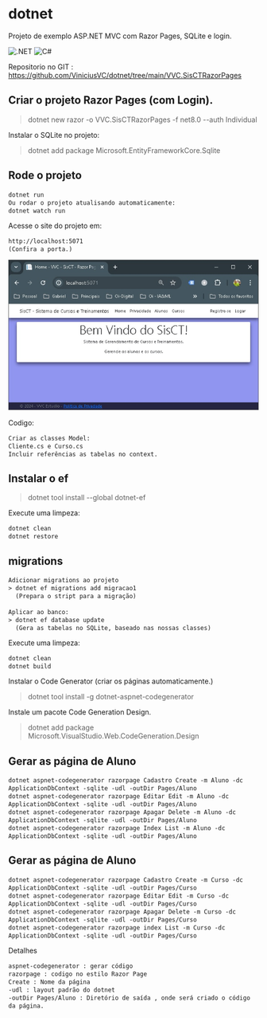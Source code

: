 # dotnet

Projeto de exemplo ASP.NET MVC com Razor Pages, SQLite e login.

![.NET](https://img.shields.io/badge/.NET-5C2D91?style=for-the-badge&logo=.net&logoColor=white)
![C#](https://img.shields.io/badge/c%23-%23239120.svg?style=for-the-badge&logo=csharp&logoColor=white)

 
Repositorio no GIT :
https://github.com/ViniciusVC/dotnet/tree/main/VVC.SisCTRazorPages


## Criar o projeto Razor Pages (com Login).
> dotnet new razor -o VVC.SisCTRazorPages -f net8.0 --auth Individual


Instalar o SQLite no projeto:
> dotnet add package Microsoft.EntityFrameworkCore.Sqlite

## Rode o projeto
```
dotnet run
Ou rodar o projeto atualisando automaticamente:
dotnet watch run
```

Acesse o site do projeto em:
```
http://localhost:5071
(Confira a porta.)
```

![telaapp](wwwroot/img/home_sisct.jpg "screenshot")

Codigo:
```
Criar as classes Model:
Cliente.cs e Curso.cs
Incluir referências as tabelas no context.
```

## Instalar o ef
> dotnet tool install --global dotnet-ef

Execute uma limpeza:
```
dotnet clean
dotnet restore
```

## migrations
```
Adicionar migrations ao projeto
> dotnet ef migrations add migracao1
  (Prepara o stript para a migração)

Aplicar ao banco:
> dotnet ef database update
  (Gera as tabelas no SQLite, baseado nas nossas classes)
```

Execute uma limpeza:

```
dotnet clean
dotnet build
```


Instalar o Code Generator (criar os páginas automaticamente.)
> dotnet tool install -g dotnet-aspnet-codegenerator

Instale um pacote Code Generation Design.
> dotnet add package Microsoft.VisualStudio.Web.CodeGeneration.Design


## Gerar as página de Aluno
```
dotnet aspnet-codegenerator razorpage Cadastro Create -m Aluno -dc ApplicationDbContext -sqlite -udl -outDir Pages/Aluno
dotnet aspnet-codegenerator razorpage Editar Edit -m Aluno -dc ApplicationDbContext -sqlite -udl -outDir Pages/Aluno
dotnet aspnet-codegenerator razorpage Apagar Delete -m Aluno -dc ApplicationDbContext -sqlite -udl -outDir Pages/Aluno
dotnet aspnet-codegenerator razorpage Index List -m Aluno -dc ApplicationDbContext -sqlite -udl -outDir Pages/Aluno
```

## Gerar as página de Aluno
```
dotnet aspnet-codegenerator razorpage Cadastro Create -m Curso -dc ApplicationDbContext -sqlite -udl -outDir Pages/Curso
dotnet aspnet-codegenerator razorpage Editar Edit -m Curso -dc ApplicationDbContext -sqlite -udl -outDir Pages/Curso
dotnet aspnet-codegenerator razorpage Apagar Delete -m Curso -dc ApplicationDbContext -sqlite -udl -outDir Pages/Curso
dotnet aspnet-codegenerator razorpage index List -m Curso -dc ApplicationDbContext -sqlite -udl -outDir Pages/Curso
```

Detalhes
```
aspnet-codegenerator : gerar código
razorpage : codigo no estilo Razor Page
Create : Nome da página
-udl : layout padrão do dotnet
-outDir Pages/Aluno : Diretório de saída , onde será criado o código da página.
```




